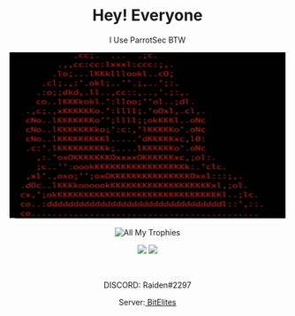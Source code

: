 <h1 align="center">Hey! Everyone</h1>
<p align="center">
I Use ParrotSec BTW
</p>

<p align="center">
<img src="./Parrot.gif" width="500px" height="300px">
</p>

<p align="center">
  <img src="https://github-profile-trophy.vercel.app/?username=hackerW1&theme=onedark&margin-w=15&margin-h=15&column=7" alt="All My Trophies" />
</p>

<p align="center">
  <img src="https://github-readme-stats.vercel.app/api?username=hackerW1&layout=compact&hide_border=true&t&card_width=150&theme=onedark" height="150rem"/>
  <img src="https://github-readme-stats.vercel.app/api/top-langs/?username=hackerW1&layout=compact&hide_border=true&t&card_width=250&theme=onedark" height="150rem" />
</p>

<br />

<p align="center"> DISCORD: Raiden#2297</p>
<p align="center"> Server:<a href="https://discord.gg/x24THvNKXT"> BitElites</a> </p>

